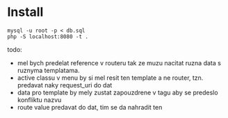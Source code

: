 # Install

```
mysql -u root -p < db.sql
php -S localhost:8080 -t .
```

todo:
 - mel bych predelat reference v routeru tak ze muzu nacitat ruzna data s ruznyma templatama.
 - active classu v menu by si mel resit ten template a ne router, tzn. predavat naky request_uri do dat
 - data pro template by mely zustat zapouzdrene v tagu <data> aby se predeslo konfliktu nazvu
 - route value predavat do dat, tim se da nahradit ten <title>